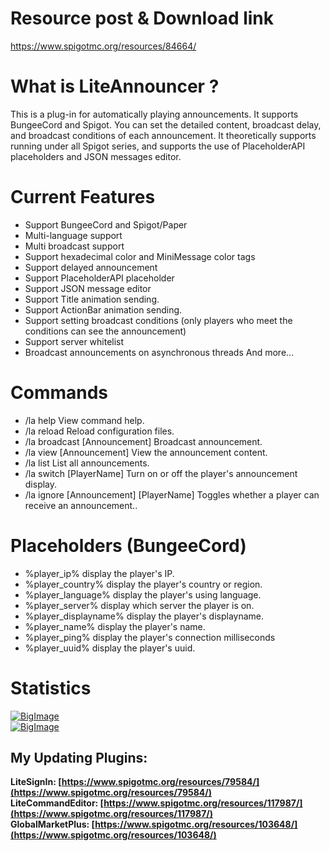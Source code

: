# Resource post & Download link
https://www.spigotmc.org/resources/84664/

# What is LiteAnnouncer ?
This is a plug-in for automatically playing announcements. It supports BungeeCord and Spigot. You can set the detailed content, broadcast delay, and broadcast conditions of each announcement. It theoretically supports running under all Spigot series, and supports the use of PlaceholderAPI placeholders and JSON messages editor.

# Current Features
- Support BungeeCord and Spigot/Paper
- Multi-language support
- Multi broadcast support
- Support hexadecimal color and MiniMessage color tags
- Support delayed announcement
- Support PlaceholderAPI placeholder
- Support JSON message editor
- Support Title animation sending.
- Support ActionBar animation sending.
- Support setting broadcast conditions (only players who meet the conditions can see the announcement)
- Support server whitelist
- Broadcast announcements on asynchronous threads
And more...

# Commands
- /la help View command help.
- /la reload Reload configuration files.
- /la broadcast [Announcement] Broadcast announcement.
- /la view [Announcement] View the announcement content.
- /la list List all announcements.
- /la switch [PlayerName] Turn on or off the player's announcement display.
- /la ignore [Announcement] [PlayerName] Toggles whether a player can receive an announcement..

# Placeholders (BungeeCord)
- %player_ip% display the player's IP.
- %player_country% display the player's country or region.
- %player_language% display the player's using language.
- %player_server% display which server the player is on.
- %player_displayname% display the player's displayname.
- %player_name% display the player's name.
- %player_ping% display the player's connection milliseconds
- %player_uuid% display the player's uuid.

# Statistics
[![BigImage](https://bstats.org/signatures/bukkit/LiteAnnouncer.svg)](https://bstats.org/plugin/bukkit/LiteAnnouncer)  
[![BigImage](https://bstats.org/signatures/bungeecord/LiteAnnouncer.svg)](https://bstats.org/plugin/bungeecord/LiteAnnouncer)  

## My Updating Plugins:
**LiteSignIn: [https://www.spigotmc.org/resources/79584/](https://www.spigotmc.org/resources/79584/)**  
**LiteCommandEditor: [https://www.spigotmc.org/resources/117987/](https://www.spigotmc.org/resources/117987/)**  
**GlobalMarketPlus: [https://www.spigotmc.org/resources/103648/](https://www.spigotmc.org/resources/103648/)**